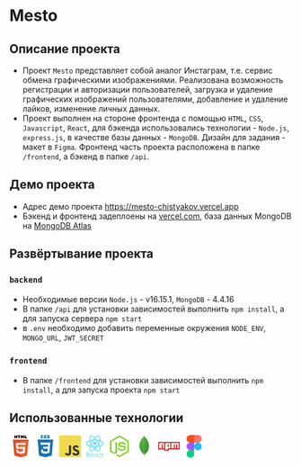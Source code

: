 # Mesto

## Описание проекта

- Проект `Mesto` представляет собой аналог Инстаграм, т.е. сервис обмена графическими изображениями. Реализована возможность регистрации и авторизации пользователей, загрузка и удаление графических изображений пользователями, добавление и удаление лайков, изменение личных данных.
- Проект выполнен на стороне фронтенда с помощью `HTML`, `CSS`, `Javascript`, `React`, для бэкенда использовались технологии - `Node.js`, `express.js`, в качестве базы данных - `MongoDB`. Дизайн для задания - макет в `Figma`. Фронтенд часть проекта расположена в папке `/frontend`, а бэкенд в папке `/api`.

## Демо проекта
- Адрес демо проекта https://mesto-chistyakov.vercel.app
- Бэкенд и фронтенд задеплоены на [vercel.com](https://vercel.com), база данных MongoDB на [MongoDB Atlas](https://www.mongodb.com)

## Развёртывание проекта
### `backend`
- Необходимые версии `Node.js` - v16.15.1, `MongoDB` - 4.4.16
- В папке `/api` для установки зависимостей выполнить `npm install`, а для запуска сервера `npm start`
- в `.env` необходимо добавить переменные окружения `NODE_ENV`, `MONGO_URL`, `JWT_SECRET`
### `frontend`
- В папке `/frontend` для установки зависимостей выполнить `npm install`, а для запуска проекта `npm start`

## Использованные технологии

<section>
  <img src="https://github.com/devicons/devicon/blob/master/icons/html5/html5-original-wordmark.svg" title="HTML5" alt="HTML" width="40" height="40"/>
  <img src="https://github.com/devicons/devicon/blob/master/icons/css3/css3-plain-wordmark.svg"  title="CSS3" alt="CSS" width="40" height="40"/>
  <img src="https://github.com/devicons/devicon/blob/master/icons/javascript/javascript-original.svg" title="JavaScript" alt="JavaScript" width="40" height="40"/>
  <img src="https://github.com/devicons/devicon/blob/master/icons/react/react-original-wordmark.svg" title="React" alt="React" width="40" height="40"/>
  <img src="https://github.com/devicons/devicon/blob/master/icons/nodejs/nodejs-original.svg" title="NodeJS" alt="NodeJS" width="40" height="40"/>
  <img src="https://github.com/devicons/devicon/blob/master/icons/mongodb/mongodb-original.svg" title="MongoDB" alt="MongoDB" width="40" height="40"/>
  <img src="https://github.com/devicons/devicon/blob/master/icons/npm/npm-original-wordmark.svg" title="npm" alt="npm" width="40" height="40"/>
  <img src="https://github.com/devicons/devicon/blob/master/icons/figma/figma-original.svg" title="Figma" alt="Figma" width="40" height="40"/>
</section>
